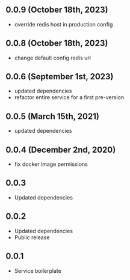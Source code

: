 ## 0.0.9 (October 18th, 2023)

- override redis host in production config

## 0.0.8 (October 18th, 2023)

- change default config redis url

## 0.0.6 (September 1st, 2023)

- updated dependencies
- refactor entire service for a first pre-version

## 0.0.5 (March 15th, 2021)

- updated dependencies

## 0.0.4 (December 2nd, 2020)

- fix docker image permissions

## 0.0.3

- Updated dependencies

## 0.0.2

- Updated dependencies
- Public release

## 0.0.1

- Service boilerplate
